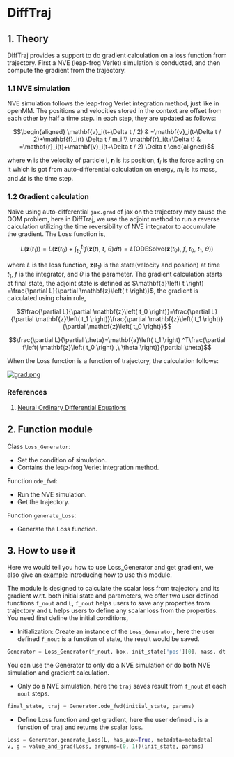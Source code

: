 # DiffTraj
## 1. Theory
DiffTraj provides a support to do gradient calculation on a loss function from trajectory. First a NVE (leap-frog Verlet) simulation is conducted, and then compute the gradient from the trajectory.
### 1.1 NVE simulation
NVE simulation follows the leap-frog Verlet integration method, just like in openMM. The positions and velocities stored in the context are offset from each other by half a time step. In each step, they are updated as follows:

```math
\begin{aligned}
\mathbf{v}_i(t+\Delta t / 2) & =\mathbf{v}_i(t-\Delta t / 2)+\mathbf{f}_i(t) \Delta t / m_i \\
\mathbf{r}_i(t+\Delta t) & =\mathbf{r}_i(t)+\mathbf{v}_i(t+\Delta t / 2) \Delta t
\end{aligned}
```
where $\mathbf{v}_i$ is the velocity of particle i, $\mathbf{r}_i$ is its position, $\mathbf{f}_i$ is the force acting on it which is got from auto-differential calculation on energy, $m_i$ is its mass, and $\Delta t$ is the time step.
### 1.2 Gradient calculation
Naive using auto-differential `jax.grad` of jax on the trajectory may cause the OOM problem, here in DiffTraj, we use the adjoint method to run a reverse calculation utilizing the time reversibility of NVE integrator to accumulate the gradient. The Loss function is,

```math
L\left( \mathbf{z}\left( t_1 \right) \right) =L\left( \mathbf{z}\left( t_0 \right) +\int_{t_0}^{t_1}{f\left( \mathbf{z}\left( t \right) ,\ t,\ \theta \right) dt} \right) =L\left( \text{ODESolve}\left( \mathbf{z}\left( t_0 \right) ,\ f,\ t_0,\ t_1,\ \theta \right) \right) 
```

where $L$ is the loss function, $\mathbf{z}\left( t_1 \right)$ is the state(velocity and position) at time $t_1$, $f$ is the integrator, and $\theta$ is the parameter. The gradient calculation starts at final state, the adjoint state is defined as $\mathbf{a}\left( t \right) =\frac{\partial L}{\partial \mathbf{z}\left( t \right)}$, the gradient is calculated using chain rule, 

```math
\frac{\partial L}{\partial \mathbf{z}\left( t_0 \right)}=\frac{\partial L}{\partial \mathbf{z}\left( t_1 \right)}\frac{\partial \mathbf{z}\left( t_1 \right)}{\partial \mathbf{z}\left( t_0 \right)}
```

```math
\frac{\partial L}{\partial \theta}=\mathbf{a}\left( t_1 \right) ^T\frac{\partial f\left( \mathbf{z}\left( t_0 \right) ,\ \theta \right)}{\partial \theta}
```

When the Loss function is a function of trajectory, the calculation follows:

[![grad.png](https://i.postimg.cc/pdm6fWX1/grad.png)](https://postimg.cc/nst2Ztmv)

### References
1. [Neural Ordinary Differential Equations](https://doi.org/10.48550/arXiv.1806.07366)

## 2. Function module

Class `Loss_Generator`:
- Set the condition of simulation.
- Contains the leap-frog Verlet integration method.

Function `ode_fwd`:
- Run the NVE simulation.
- Get the trajectory.

Function `generate_Loss`:
- Generate the Loss function.

## 3. How to use it
Here we would tell you how to use Loss_Generator and get gradient, we also give an [example](../../examples/msd_opt/fit-msd.ipynb) introducing how to use this module.

The module is designed to calculate the scalar loss from trajectory and its gradient w.r.t. both initial state and parameters, we offer two user defined functions `f_nout` and `L`, `f_nout` helps users to save any properties from trajectory and `L` helps users to define any scalar loss from the properties. You need first define the initial conditions,

- Initialization: Create an instance of the `Loss_Generator`, here the user defined `f_nout` is a function of state, the result would be saved.

```python
Generator = Loss_Generator(f_nout, box, init_state['pos'][0], mass, dt, nsteps, nout, cov_map, rc, efunc)
```
You can use the Generator to only do a NVE simulation or do both NVE simulation and gradient calculation.

- Only do a NVE simulation, here the `traj` saves result from `f_nout` at each `nout` steps.
```python
final_state, traj = Generator.ode_fwd(initial_state, params)
```
- Define Loss function and get gradient, here the user defined `L` is a function of `traj` and returns the scalar loss.
```python
Loss = Generator.generate_Loss(L, has_aux=True, metadata=metadata)
v, g = value_and_grad(Loss, argnums=(0, 1))(init_state, params)
```
